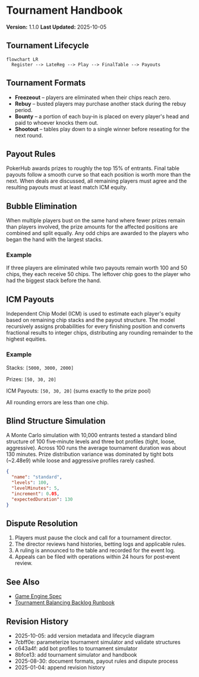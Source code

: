 # Tournament Handbook

**Version:** 1.1.0
**Last Updated:** 2025-10-05

## Tournament Lifecycle
```mermaid
flowchart LR
  Register --> LateReg --> Play --> FinalTable --> Payouts
```

## Tournament Formats

- **Freezeout** – players are eliminated when their chips reach zero.
- **Rebuy** – busted players may purchase another stack during the rebuy period.
- **Bounty** – a portion of each buy‑in is placed on every player's head and paid to whoever knocks them out.
- **Shootout** – tables play down to a single winner before reseating for the next round.

## Payout Rules

PokerHub awards prizes to roughly the top 15% of entrants. Final table payouts follow a smooth curve so that each position is worth more than the next. When deals are discussed, all remaining players must agree and the resulting payouts must at least match ICM equity.

## Bubble Elimination

When multiple players bust on the same hand where fewer prizes remain than
players involved, the prize amounts for the affected positions are combined
and split equally. Any odd chips are awarded to the players who began the hand
with the largest stacks.

### Example

If three players are eliminated while two payouts remain worth 100 and 50
chips, they each receive 50 chips. The leftover chip goes to the player who
had the biggest stack before the hand.

## ICM Payouts

Independent Chip Model (ICM) is used to estimate each player's equity based on
remaining chip stacks and the payout structure. The model recursively assigns
probabilities for every finishing position and converts fractional results to
integer chips, distributing any rounding remainder to the highest equities.

### Example

Stacks: `[5000, 3000, 2000]`

Prizes: `[50, 30, 20]`

ICM Payouts: `[50, 30, 20]` (sums exactly to the prize pool)

All rounding errors are less than one chip.

## Blind Structure Simulation

A Monte Carlo simulation with 10,000 entrants tested a standard blind structure of 100 five‑minute levels and three bot profiles (tight, loose, aggressive). Across 100 runs the average tournament duration was about 130 minutes. Prize distribution variance was dominated by tight bots (~2.48e9) while loose and aggressive profiles rarely cashed.

```json
{
  "name": "standard",
  "levels": 100,
  "levelMinutes": 5,
  "increment": 0.05,
  "expectedDuration": 130
}
```

## Dispute Resolution

1. Players must pause the clock and call for a tournament director.
2. The director reviews hand histories, betting logs and applicable rules.
3. A ruling is announced to the table and recorded for the event log.
4. Appeals can be filed with operations within 24 hours for post‑event review.

## See Also
- [Game Engine Spec](../game-engine-spec.md)
- [Tournament Balancing Backlog Runbook](../runbooks/tourney-balancing-backlog.md)

## Revision History
- 2025-10-05: add version metadata and lifecycle diagram
- 7cbff0e: parameterize tournament simulator and validate structures
- c643a4f: add bot profiles to tournament simulator
- 8bfce13: add tournament simulator and handbook
- 2025-08-30: document formats, payout rules and dispute process
- 2025-01-04: append revision history
